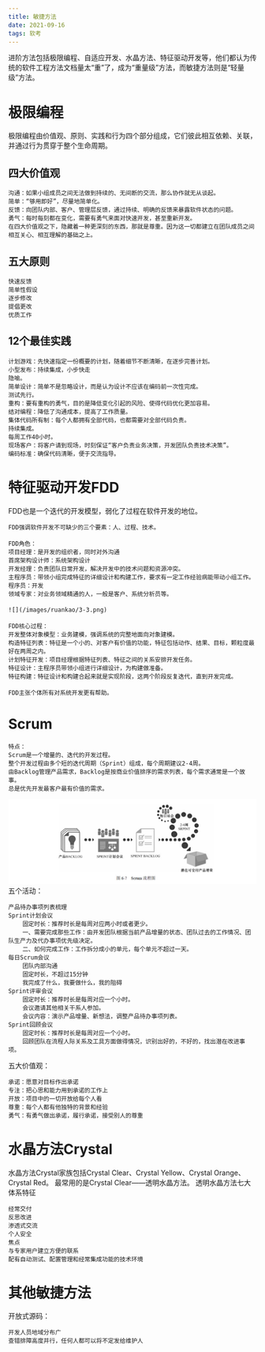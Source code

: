 ```yaml
---
title: 敏捷方法
date: 2021-09-16
tags: 软考
---
```


进阶方法包括极限编程、自适应开发、水晶方法、特征驱动开发等，他们都认为传统的软件工程方法文档量太“重”了，成为“重量级”方法，而敏捷方法则是“轻量级”方法。

# 极限编程
极限编程由价值观、原则、实践和行为四个部分组成，它们彼此相互依赖、关联，并通过行为贯穿于整个生命周期。
## 四大价值观
```
沟通：如果小组成员之间无法做到持续的、无间断的交流，那么协作就无从谈起。
简单：“够用即好”，尽量地简单化。
反馈：向团队内部、客户、管理层反馈，通过持续、明确的反馈来暴露软件状态的问题。
勇气：每时每刻都在变化，需要有勇气来面对快速开发，甚至重新开发。
在四大价值观之下，隐藏着一种更深刻的东西，那就是尊重。因为这一切都建立在团队成员之间相互关心、相互理解的基础之上。
```
## 五大原则
```
快速反馈
简单性假设
逐步修改
提倡更改
优质工作
```
## 12个最佳实践
```
计划游戏：先快速指定一份概要的计划，随着细节不断清晰，在逐步完善计划。
小型发布：持续集成，小步快走
隐喻。
简单设计：简单不是忽略设计，而是认为设计不应该在编码前一次性完成。
测试先行。
重构：要有重构的勇气，目的是降低变化引起的风险、使得代码优化更加容易。
结对编程：降低了沟通成本，提高了工作质量。
集体代码所有制：每个人都拥有全部代码，也都需要对全部代码负责。
持续集成。
每周工作40小时。
现场客户：将客户请到现场，时刻保证“客户负责业务决策，开发团队负责技术决策”。
编码标准：确保代码清晰，便于交流指导。
```

# 特征驱动开发FDD

FDD也是一个迭代的开发模型，弱化了过程在软件开发的地位。

```
FDD强调软件开发不可缺少的三个要素：人、过程、技术。

FDD角色：
项目经理：是开发的组织者，同时对外沟通
首席架构设计师：系统架构设计
开发经理：负责团队日常开发，解决开发中的技术问题和资源冲突。
主程序员：带领小组完成特征的详细设计和构建工作，要求有一定工作经验病能带动小组工作。
程序员：开发
领域专家：对业务领域精通的人，一般是客户、系统分析员等。

![](/images/ruankao/3-3.png)

FDD核心过程：
开发整体对象模型：业务建模，强调系统的完整地面向对象建模。
构造特征列表：特征是一个小的、对客户有价值的功能，特征包括动作、结果、目标，颗粒度最好在两周之内。
计划特征开发：项目经理根据特征列表、特征之间的关系安排开发任务。
特征设计：主程序员带领小组进行详细设计，为构建做准备。
特征构建：特征设计和构建合起来就是实现阶段，这两个阶段反复迭代，直到开发完成。

FDD主张个体所有对系统开发更有帮助。
```

# Scrum
```
特点：
Scrum是一个增量的、迭代的开发过程。
整个开发过程由多个短的迭代周期（Sprint）组成，每个周期建议2-4周。
由Backlog管理产品需求，Backlog是按商业价值排序的需求列表，每个需求通常是一个故事。
总是优先开发最客户最有价值的需求。
```
![](/images/ruankao/3-4.png)
五个活动：
```
产品待办事项列表梳理
Sprint计划会议
    固定时长：推荐时长是每周对应两小时或者更少。
    一、需要完成那些工作：由开发团队根据当前产品增量的状态、团队过去的工作情况、团队生产力及代办事项优先级决定。
    二、如何完成工作：工作拆分成小的单元，每个单元不超过一天。
每日Scrum会议
    团队内部沟通
    固定时长，不超过15分钟
    我完成了什么，我要做什么，我的阻碍
Sprint评审会议
    固定时长：推荐时长是每周对应一个小时。
    会议邀请其他相关干系人参加。
    会议内容：演示产品增量、新想法，调整产品待办事项列表。
Sprint回顾会议
    固定时长：推荐时长是每周对应一个小时。
    回顾团队在流程人际关系及工具方面做得情况，识别出好的，不好的，找出潜在改进事项。
```
五大价值观：
```
承诺：愿意对目标作出承诺
专注：把心思和能力用到承诺的工作上
开放：项目中的一切开放给每个人看
尊重：每个人都有他独特的背景和经验
勇气：有勇气做出承诺，履行承诺，接受别人的尊重
```

# 水晶方法Crystal
水晶方法Crystal家族包括Crystal Clear、Crystal Yellow、Crystal Orange、Crystal Red。
最常用的是Crystal Clear——透明水晶方法。
透明水晶方法七大体系特征
```
经常交付
反思改进
渗透式交流
个人安全
焦点
与专家用户建立方便的联系
配有自动测试、配置管理和经常集成功能的技术环境
```

# 其他敏捷方法

开放式源码：
```
开发人员地域分布广
查错排障高度并行，任何人都可以将不定发给维护人
```